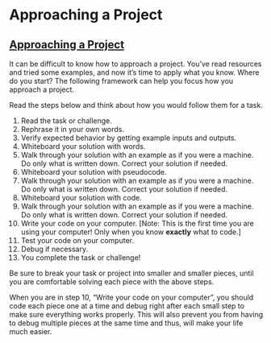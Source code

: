 # Approaching a Project
## <a href="https://alx-intranet.hbtn.io/concepts/350" target="_blank">Approaching a Project</a>  

It can be difficult to know how to approach a project. You’ve read resources and tried some examples, and now it’s time to apply what you know. Where do you start? The following framework can help you focus how you approach a project.  

Read the steps below and think about how you would follow them for a task.  

1. Read the task or challenge.  
2. Rephrase it in your own words.  
3. Verify expected behavior by getting example inputs and outputs.  
4. Whiteboard your solution with words.  
5. Walk through your solution with an example as if you were a machine. Do only what is written down. Correct your solution if needed.  
6. Whiteboard your solution with pseudocode.  
7. Walk through your solution with an example as if you were a machine. Do only what is written down. Correct your solution if needed.  
8. Whiteboard your solution with code.  
9. Walk through your solution with an example as if you were a machine. Do only what is written down. Correct your solution if needed.  
10. Write your code on your computer. [Note: This is the first time you are using your computer! Only when you know **exactly** what to code.]  
11. Test your code on your computer.  
12. Debug if necessary.  
13. You complete the task or challenge!    

Be sure to break your task or project into smaller and smaller pieces, until you are comfortable solving each piece with the above steps.  

When you are in step 10, “Write your code on your computer”, you should code each piece one at a time and debug right after each small step to make sure everything works properly. This will also prevent you from having to debug multiple pieces at the same time and thus, will make your life much easier.  

